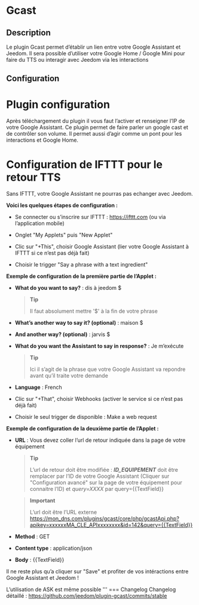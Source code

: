 Gcast 
=====

Description 
-----------

Le plugin Gcast permet d’établir un lien entre votre Google Assistant et
Jeedom. Il sera possible d’utiliser votre Google Home / Google Mini pour
faire du TTS ou interagir avec Jeedom via les interactions

Configuration 
-------------

Plugin configuration
=======================

Après téléchargement du plugin il vous faut l’activer et renseigner l’IP
de votre Google Assistant. Ce plugin permet de faire parler un google
cast et de contrôler son volume. Il permet aussi d’agir comme un pont
pour les interactions et Google Home.

Configuration de IFTTT pour le retour TTS 
=========================================

Sans IFTTT, votre Google Assistant ne pourras pas echanger avec Jeedom.

**Voici les quelques étapes de configuration :**

-   Se connecter ou s’inscrire sur IFTTT : <https://ifttt.com> (ou via
    l’application mobile)

-   Onglet "My Applets" puis "New Applet"

-   Clic sur "+This", choisir Google Assistant (lier votre Google
    Assistant à IFTTT si ce n’est pas déjà fait)

-   Choisir le trigger "Say a phrase with a text ingredient"

**Exemple de configuration de la première partie de l’Applet :**

-   **What do you want to say?** : dis à jeedom \$

    > **Tip**
    >
    > Il faut absolument mettre '\$' à la fin de votre phrase

-   **What’s another way to say it? (optional)** : maison \$

-   **And another way? (optional)** : jarvis \$

-   **What do you want the Assistant to say in response?** : Je
    m’exécute

    > **Tip**
    >
    > Ici il s’agit de la phrase que votre Google Assistant va repondre
    > avant qu’il traite votre demande

-   **Language** : French

-   Clic sur "+That", choisir Webhooks (activer le service si ce n’est
    pas déjà fait)

-   Choisir le seul trigger de disponible : Make a web request

**Exemple de configuration de la deuxième partie de l’Applet :**

-   **URL** : Vous devez coller l’url de retour indiquée dans la page de
    votre équipement

    > **Tip**
    >
    > L’url de retour doit être modifiée : ***ID\_EQUIPEMENT*** doit
    > être remplacer par l’ID de votre Google Assistant (Cliquer sur
    > "Configuration avancé" sur la page de votre équipement pour
    > connaitre l’ID) et *query=XXXX* par query={{TextField}}

    > **Important**
    >
    > L’url doit être l’URL externe
    > [https://mon\_dns.com/plugins/gcast/core/php/gcastApi.php?apikey=xxxxxxMA\_CLE\_APIxxxxxxxx&id=142&query={{TextField}}](https://mon_dns.com/plugins/gcast/core/php/gcastApi.php?apikey=xxxxxxMA_CLE_APIxxxxxxxx&id=142&query={{TextField}})

-   **Method** : GET

-   **Content type** : application/json

-   **Body** : {{TextField}}

Il ne reste plus qu’a cliquer sur "Save" et profiter de vos intéractions
entre Google Assistant et Jeedom !

L’utilisation de ASK est même possible ''' === Changelog Changelog
détaillé : <https://github.com/jeedom/plugin-gcast/commits/stable>
